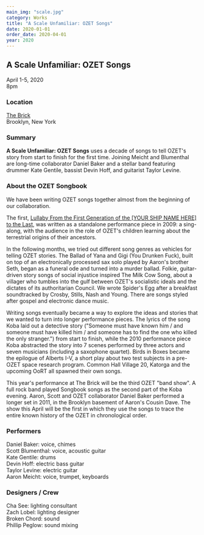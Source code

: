 ```yaml
---
main_img: "scale.jpg"
category: Works
title: "A Scale Unfamiliar: OZET Songs"
date: 2020-01-01
order_date: 2020-04-01
year: 2020
---
```


## A Scale Unfamiliar: OZET Songs

April 1-5, 2020<br/>
8pm

### Location

[The Brick](https://www.bricktheater.com/)<br/>
Brooklyn, New York

### Summary

**A Scale Unfamiliar: OZET Songs** uses a decade of songs to tell OZET's story from start to finish for the first time. Joining Meicht and Blumenthal are long-time collaborator Daniel Baker and a stellar band featuring drummer Kate Gentile, bassist Devin Hoff, and guitarist Taylor Levine.

### About the OZET Songbook

We have been writing OZET songs together almost from the beginning of our collaboration.

The first, [Lullaby From the First Generation of the [YOUR SHIP NAME HERE] to the Last](https://youtu.be/fauSfIuuVns), was written as a standalone performance piece in 2009: a sing-along, with the audience in the role of OZET's children learning about the terrestrial origins of their ancestors.

In the following months, we tried out different song genres as vehicles for telling OZET stories. The Ballad of Yana and Gigi (You Drunken Fuck), built on top of an electronically processed sax solo played by Aaron's brother Seth, began as a funeral ode and turned into a murder ballad. Folkie, guitar-driven story songs of social injustice inspired The Milk Cow Song, about a villager who tumbles into the gulf between OZET's socialistic ideals and the dictates of its authoritarian Council. We wrote Spider's Egg after a breakfast soundtracked by Crosby, Stills, Nash and Young. There are songs styled after gospel and electronic dance music.

Writing songs eventually became a way to explore the ideas and stories that we wanted to turn into longer performance pieces. The lyrics of the song Koba laid out a detective story ("Someone must have known him / and someone must have killed him / and someone has to find the one who killed the only stranger.") from start to finish, while the 2010 performance piece Koba abstracted the story into 7 scenes performed by three actors and seven musicians (including a saxophone quartet). Birds in Boxes became the epilogue of Alberts I-V, a short play about two test subjects in a pre-OZET space research program. Common Hall Village 20, Katorga and the upcoming OoRT all spawned their own songs.

This year's performance at The Brick will be the third OZET "band show". A full rock band played Songbook songs as the second part of the Koba evening. Aaron, Scott and OZET collaborator Daniel Baker performed a longer set in 2011, in the Brooklyn basement of Aaron's Cousin Dave. The show this April will be the first in which they use the songs to trace the entire known history of the OZET in chronological order.

### Performers

Daniel Baker: voice, chimes<br>
Scott Blumenthal: voice, acoustic guitar<br>
Kate Gentile: drums<br>
Devin Hoff: electric bass guitar<br>
Taylor Levine: electric guitar<br>
Aaron Meicht: voice, trumpet, keyboards<br>

### Designers / Crew

Cha See: lighting consultant<br>
Zach Lobel: lighting designer<br>
Broken Chord: sound<br>
Phillip Peglow: sound mixing
